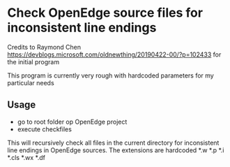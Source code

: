 # Check OpenEdge source files for inconsistent line endings

Credits to Raymond Chen https://devblogs.microsoft.com/oldnewthing/20190422-00/?p=102433 for the initial program

This program is currently very rough with hardcoded parameters for my particular needs

## Usage

* go to root folder op OpenEdge project
* execute checkfiles

This will recursively check all files in the current directory for inconsistent line endings in OpenEdge sources.
The extensions are hardcoded *.w *.p *.i *.cls *.wx *.df

